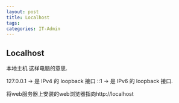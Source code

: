 ```yaml
---
layout: post
title: Localhost
tags: 
categories: IT-Admin
---
```


## Localhost


本地主机 这样电脑的意思.

127.0.0.1  → 是 IPv4 的 loopback 接口
::1        → 是 IPv6 的 loopback 接口.



将web服务器上安装的web浏览器指向http://localhost


